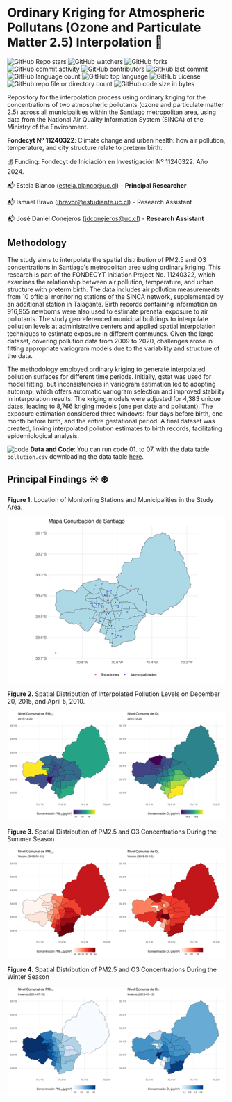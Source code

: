 # Ordinary Kriging for Atmospheric Pollutans (Ozone and Particulate Matter 2.5) Interpolation :city_sunrise:

![GitHub Repo stars](https://img.shields.io/github/stars/ClimChange-NewbornHealth/CIIIA-ClimateBirthWeightAnalysis)
![GitHub watchers](https://img.shields.io/github/watchers/ClimChange-NewbornHealth/CIIIA-ClimateBirthWeightAnalysis)
![GitHub forks](https://img.shields.io/github/forks/ClimChange-NewbornHealth/CIIIA-ClimateBirthWeightAnalysis)
![GitHub commit activity](https://img.shields.io/github/commit-activity/t/ClimChange-NewbornHealth/CIIIA-ClimateBirthWeightAnalysis)
![GitHub contributors](https://img.shields.io/github/contributors/ClimChange-NewbornHealth/CIIIA-ClimateBirthWeightAnalysis)
![GitHub last commit](https://img.shields.io/github/last-commit/ClimChange-NewbornHealth/CIIIA-ClimateBirthWeightAnalysis)
![GitHub language count](https://img.shields.io/github/languages/count/ClimChange-NewbornHealth/CIIIA-ClimateBirthWeightAnalysis)
![GitHub top language](https://img.shields.io/github/languages/top/ClimChange-NewbornHealth/CIIIA-ClimateBirthWeightAnalysis)
![GitHub License](https://img.shields.io/github/license/ClimChange-NewbornHealth/CIIIA-ClimateBirthWeightAnalysis)
![GitHub repo file or directory count](https://img.shields.io/github/directory-file-count/ClimChange-NewbornHealth/CIIIA-ClimateBirthWeightAnalysis)
![GitHub code size in bytes](https://img.shields.io/github/languages/code-size/ClimChange-NewbornHealth/CIIIA-ClimateBirthWeightAnalysis)



Repository for the interpolation process using ordinary kriging for the concentrations of two atmospheric pollutants (ozone and particulate matter 2.5) across all municipalities within the Santiago metropolitan area, using data from the National Air Quality Information System (SINCA) of the Ministry of the Environment.

**Fondecyt Nº 11240322**: Climate change and urban health: how air pollution, temperature, and city structure relate to preterm birth.

:moneybag: Funding: Fondecyt de Iniciación en Investigación Nº 11240322. Año 2024.

:mailbox_with_mail: Estela Blanco (<estela.blanco@uc.cl>) - **Principal Researcher**

:mailbox_with_mail: Ismael Bravo (ibravor@estudiante.uc.cl) - Research Assistant

:mailbox_with_mail: José Daniel Conejeros (<jdconejeros@uc.cl>) - **Research Assistant**

## Methodology

The study aims to interpolate the spatial distribution of PM2.5 and O3 concentrations in Santiago's metropolitan area using ordinary kriging. This research is part of the FONDECYT Initiation Project No. 11240322, which examines the relationship between air pollution, temperature, and urban structure with preterm birth. The data includes air pollution measurements from 10 official monitoring stations of the SINCA network, supplemented by an additional station in Talagante. Birth records containing information on 916,955 newborns were also used to estimate prenatal exposure to air pollutants. The study georeferenced municipal buildings to interpolate pollution levels at administrative centers and applied spatial interpolation techniques to estimate exposure in different communes. Given the large dataset, covering pollution data from 2009 to 2020, challenges arose in fitting appropriate variogram models due to the variability and structure of the data.

The methodology employed ordinary kriging to generate interpolated pollution surfaces for different time periods. Initially, gstat was used for model fitting, but inconsistencies in variogram estimation led to adopting automap, which offers automatic variogram selection and improved stability in interpolation results. The kriging models were adjusted for 4,383 unique dates, leading to 8,766 kriging models (one per date and pollutant). The exposure estimation considered three windows: four days before birth, one month before birth, and the entire gestational period. A final dataset was created, linking interpolated pollution estimates to birth records, facilitating epidemiological analysis. 

![code](https://skillicons.dev/icons?i=r) **Data and Code**: You can run code 01. to 07. with the data table `pollution.csv` downloading the data table [here](https://github.com/ClimChange-NewbornHealth/Pollution_Kriging/tree/main/Data).

## Principal Findings :sunny: :snowflake:

**Figure 1.** Location of Monitoring Stations and Municipalities in the Study Area.

![](Figures/conurb_map.jpg)

**Figure 2.** Spatial Distribution of Interpolated Pollution Levels on December 20, 2015, and April 5, 2010.

![](Figures/interpolation_example1.jpg)

**Figure 3.** Spatial Distribution of PM2.5 and O3 Concentrations During the Summer Season

![](Figures/interpolation_summer1.jpg)

**Figure 4.** Spatial Distribution of PM2.5 and O3 Concentrations During the Winter Season

![](Figures/interpolation_winter1.jpg)
